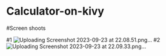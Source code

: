 # Calculator-on-kivy

#Screen shoots

#1
![Uploading Screenshot 2023-09-23 at 22.08.51.png…]()
#2
![Uploading Screenshot 2023-09-23 at 22.09.33.png…]()
